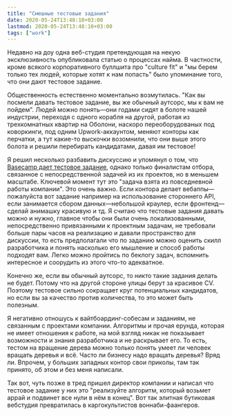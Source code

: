 ```yaml
---
title: "Смешные тестовые задания"
date: 2020-05-24T13:48:10+03:00
lastmod: 2020-05-24T13:48:10+03:00
tags: ["work"]
---
```


Недавно на доу одна веб-студия претендующая на некую эксклюзивность опубликовала статью о процессах найма. В частности, кроме всякого корпоративного буллшита про "culture fit" и "мы берем только тех людей, которые хотят к нам попасть" было упоминание того, что они дают тестовое задание.

Общественность естественно моментально возмутилась. "Как вы посмели давать тестовое задание, вы же обычный аутсорс, мы к вам не пойдем". Людей можно понять—они годами сидят в болоте нашей индустрии, переходя с одного корабля на другой, работая из трехкомнатных квартир на Оболони, наскоро переоборудованых под коворкинги, под одним Upwork-аккаунтом, меняют конторы как перчатки, а тут какие-то выскочки возомнили,  что они выше этого болота и решили перебирать кандидатами, давая им тестовое!

Я решил несколько разбавить дискуссию и упомянул о том, что [Basecamp дает тестовое задание](https://m.signalvnoise.com/hiring-programmers-with-a-take-home-test/), однако только финалистам отбора, связанное с непосредственной задачей из их проектов, но в меньшем масштабе. Ключевой момент тут это "задача взята из повседневной работы компании". Это очень важно. Если контора делает вебаппы—пожалуйста вот задание например на использование стороннего API, если занимается сбором данных—небольшой краулер, если фронтенд—сделай анимашку красивую и тд. Я считаю что тестовые задания давать можно и нужно, главное чтобы они были очень локализованными, непосредственно привязанными к проектным задачам, не требовали больше пары часов на реализацию и давали пространство для дискуссии, то есть предполагали что по заданию можно оценить скилл разработчика и понять насколько его мышление и способ работы подходят вам. Легко можно пройтись по беклогу задач, вспомнить интересное и соорудить из этого что-то адекватное.

Конечно же, если вы обычный аутсорс, то никто такие задания делать не будет. Потому что на другой стороне улицы берут за красивое CV. Поэтому тестовое сильно сокращает круг потенциальных кандидатов, но если вы за качество против количества, то это может быть полезным.

Я негативно отношусь к вайтбоардинг-собесам и заданиям, не связанным с проектами компании. Алгоритмы и прочая ерунда, которая не имеет отношения к работе, на мой взгляд никак не показывает возможности и знания разработчика и не раскрывает его. То есть, тестом на вращение дерева можно только понять умеет ли человек вращать деревья и всё. Часто ли бизнесу надо вращать деревья? Вряд ли. Впрочем, у больших западных контор свои приколы, там так принято, об этом и без меня написали.

Так вот, чуть позже в тред пришел директор компании и написал что тестовое задание у них это "реализуйте алгоритм, который возьмет аррай и подвинет все нули в нём в конец". Вот так элитная бутиковая вебстудия превратилась в каргокультистов воннаби-фаангеров.
